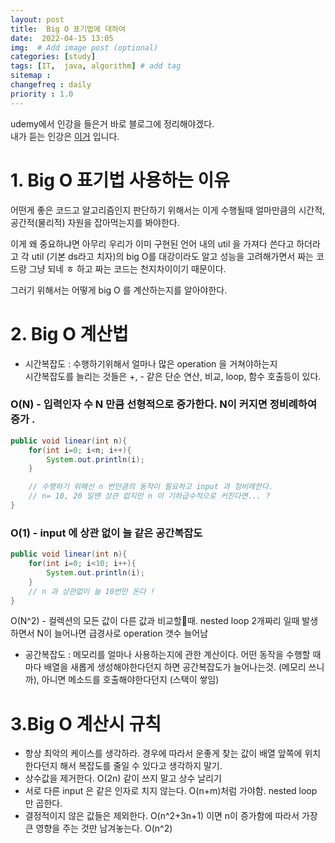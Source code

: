 ```yaml
---
layout: post
title:  Big O 표기법에 대하여
date:  2022-04-15 13:05
img:  # Add image post (optional)
categories: [study]
tags: [IT,  java, algorithm] # add tag
sitemap :
changefreq : daily
priority : 1.0
---
```


udemy에서 인강을 들은거 바로 블로그에 정리해야겠다.   
내가 듣는 인강은 [이거](https://www.udemy.com/course/master-the-coding-interview-data-structures-algorithms/) 입니다.  


# 1. Big O 표기법 사용하는 이유 

어떤게 좋은 코드고 알고리즘인지 판단하기 위해서는 이게 수행될때 얼마만큼의 시간적, 공간적(물리적) 자원을 잡아먹는지를 봐야한다.  

이게 왜 중요하냐면 아무리 우리가 이미 구현된 언어 내의 util 을 가져다 쓴다고 하더라고 각 util (기본 ds라고 치자)의 big O를 대강이라도 알고 성능을 고려해가면서 짜는 코드랑 그냥 되네 ㅎ 하고 짜는 코드는 천지차이이기 때문이다.    

그러기 위해서는 어떻게 big O 를 계산하는지를 알아야한다.  

# 2. Big O  계산법 

- 시간복잡도 : 수행하기위해서 얼마나 많은 operation 을 거쳐야하는지   
시간복잡도를 늘리는 것들은 +, - 같은 단순 연산, 비교, loop, 함수 호출등이 있다. 

### O(N) - 입력인자 수 N 만큼 선형적으로 증가한다. N이 커지면 정비례하여 증가 .
~~~java
public void linear(int n){
    for(int i=0; i<n; i++){
        System.out.println(i);
    }

    // 수행하기 위해선 n 번만큼의 동작이 필요하고 input 과 정비례한다. 
    // n= 10, 20 일땐 상관 없지만 n 이 기하급수적으로 커진다면... ? 
}

~~~
### O(1) - input 에 상관 없이 늘 같은 공간복잡도 
~~~java
public void linear(int n){
    for(int i=0; i<10; i++){
        System.out.println(i);
    }
    // n 과 상관없이 늘 10번만 돈다 ! 
}

~~~

O(N^2) - 컬렉션의 모든 값이 다른 값과 비교할때. nested loop 2개짜리 일때 발생하면서 N이 늘어나면 급경사로 operation 갯수 늘어남 

- 공간복잡도 : 메모리를 얼마나 사용하는지에 관한 계산이다. 
어떤 동작을 수행할 때마다 배열을 새롭게 생성해야한다던지 하면 공간복잡도가 늘어나는것. (메모리 쓰니까), 아니면 메소드를 호출해야한다던지 (스택이 쌓임)


# 3.Big O 계산시 규칙 
- 항상 최악의 케이스를 생각하라.  경우에 따라서 운좋게 찾는 값이 배열 앞쪽에 위치한다던지 해서 복잡도를 줄일 수 있다고 생각하지 말기. 
- 상수값을 제거한다.  O(2n) 같이 쓰지 말고 상수 날리기
- 서로 다른 input 은 같은 인자로 치지 않는다.  O(n+m)처럼 가야함.  nested loop 만 곱한다. 
- 결정적이지 않은 값들은 제외한다. O(n^2+3n+1) 이면 n이 증가함에 따라서 가장 큰 영향을 주는 것만 남겨놓는다. O(n^2) 